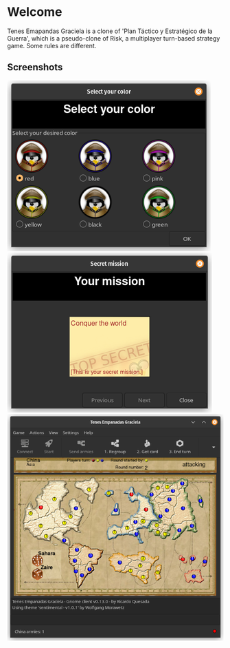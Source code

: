 # Welcome

Tenes Emapandas Graciela is a clone of 'Plan Táctico y Estratégico
de la Guerra', which is a pseudo-clone of Risk, a multiplayer turn-based
strategy game. Some rules are different.

## Screenshots
![Color dialog](assets/images/Screenshot_Select_Your_Color_2023-01-17.png)
![Mission window](assets/images/Screenshot_Your_Mission_2022-11-29.png)
![Main window](assets/images/Screenshot_Main_2023-01-17.png)
